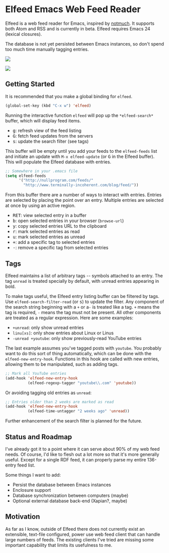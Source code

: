 # Elfeed Emacs Web Feed Reader

Elfeed is a web feed reader for Emacs, inspired by
[notmuch](http://notmuchmail.org/). It supports both Atom and RSS and
is currently in beta. Elfeed requires Emacs 24 (lexical closures).

The database is not yet persisted between Emacs instances, so don't
spend too much time manually tagging entries.

[![](http://i.imgur.com/8eTghK8.png)](http://i.imgur.com/l5aVPDc.png)

[![](http://i.imgur.com/3yHGITn.png)](http://i.imgur.com/EfdBKif.png)

## Getting Started

It is recommended that you make a global binding for `elfeed`.

```el
(global-set-key (kbd "C-x w") 'elfeed)
```

Running the interactive function `elfeed` will pop up the
`*elfeed-search*` buffer, which will display feed items.

 * <kbd>g</kbd>: refresh view of the feed listing
 * <kbd>G</kbd>: fetch feed updates from the servers
 * <kbd>s</kbd>: update the search filter (see tags)

This buffer will be empty until you add your feeds to the
`elfeed-feeds` list and initiate an update with `M-x elfeed-update`
(or <kbd>G</kbd> in the Elfeed buffer). This will populate the Elfeed
database with entries.

```el
;; Somewhere in your .emacs file
(setq elfeed-feeds
      '("http://nullprogram.com/feeds/"
        "http://www.terminally-incoherent.com/blog/feed/"))
```

From this buffer there are a number of ways to interact with entries.
Entries are selected by placing the point over an entry. Multiple
entries are selected at once by using an active region.

 * <kbd>RET</kbd>: view selected entry in a buffer
 * <kbd>b</kbd>: open selected entries in your browser (`browse-url`)
 * <kbd>y</kbd>: copy selected entries URL to the clipboard
 * <kbd>r</kbd>: mark selected entries as read
 * <kbd>u</kbd>: mark selected entries as unread
 * <kbd>+</kbd>: add a specific tag to selected entries
 * <kbd>-</kbd>: remove a specific tag from selected entries

## Tags

Elfeed maintains a list of arbitrary tags -- symbols attached to an
entry. The tag `unread` is treated specially by default, with unread
entries appearing in bold.

To make tags useful, the Elfeed entry listing buffer can be filtered
by tags. Use `elfeed-search-filter-read` (or <kbd>s</kbd>) to update
the filter. Any component of the search string beginning with a `+` or
a`-` is treated like a tag. `+` means the tag is required, `-` means
the tag must not be present. All other components are treated as a
regular expression. Here are some examples:

 * `+unread`: only show unread entries
 * `linu[xs]`: only show entries about Linux or Linus
 * `-unread +youtube`: only show previously-read YouTube entries

The last example assumes you've tagged posts with `youtube`. You
probably want to do this sort of thing automatically, which can be
done with the `elfeed-new-entry-hook`. Functions in this hook are
called with new entries, allowing them to be manipulated, such as
adding tags.

```el
;; Mark all YouTube entries
(add-hook 'elfeed-new-entry-hook
          (elfeed-regexp-tagger "youtube\\.com" 'youtube))
```

Or avoiding tagging old entries as `unread`:

```el
;; Entries older than 2 weeks are marked as read
(add-hook 'elfeed-new-entry-hook
          (elfeed-time-untagger "2 weeks ago" 'unread))
```

Further enhancement of the search filter is planned for the future.

## Status and Roadmap

I've already got it to a point where it can serve about 90% of my web
feed needs. Of course, I'd like to flesh out a lot more so that it's
more generally useful. Except for a single RDF feed, it can properly
parse my entire 136-entry feed list.

Some things I want to add:

 * Persist the database between Emacs instances
 * Enclosure support
 * Database synchronization between computers (maybe)
 * Optional external database back-end (Xapian?, maybe)

## Motivation

As far as I know, outside of Elfeed there does not currently exist an
extensible, text-file configured, power use web feed client that can
handle large numbers of feeds. The existing clients I've tried are
missing some important capability that limits its usefulness to me.
